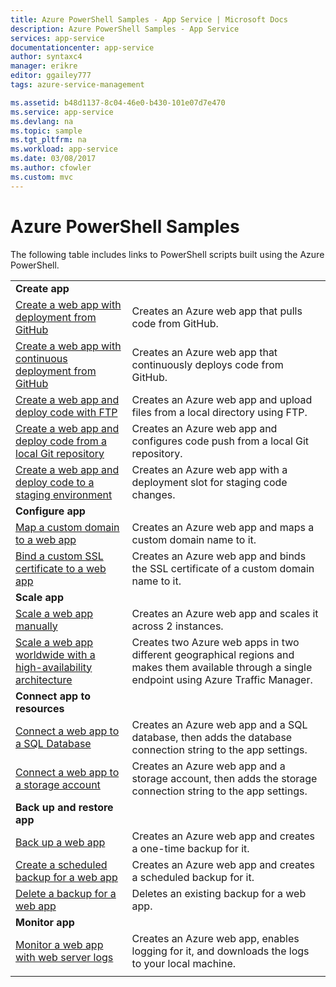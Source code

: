```yaml
---
title: Azure PowerShell Samples - App Service | Microsoft Docs
description: Azure PowerShell Samples - App Service
services: app-service
documentationcenter: app-service
author: syntaxc4
manager: erikre
editor: ggailey777
tags: azure-service-management

ms.assetid: b48d1137-8c04-46e0-b430-101e07d7e470
ms.service: app-service
ms.devlang: na
ms.topic: sample
ms.tgt_pltfrm: na
ms.workload: app-service
ms.date: 03/08/2017
ms.author: cfowler
ms.custom: mvc
---
```

# Azure PowerShell Samples

The following table includes links to PowerShell scripts built using the Azure PowerShell.


|                                                                                                                                                                      |                                                                                                                                                  |
|----------------------------------------------------------------------------------------------------------------------------------------------------------------------|--------------------------------------------------------------------------------------------------------------------------------------------------|
|                                                                     <strong>Create app</strong>                                                                      |                                                                                                                                                  |
|               [Create a web app with deployment from GitHub](./scripts/app-service-powershell-deploy-github.md?toc=%2fpowershell%2fmodule%2ftoc.json)                |                                              Creates an Azure web app that pulls code from GitHub.                                               |
|  [Create a web app with continuous deployment from GitHub](./scripts/app-service-powershell-continuous-deployment-github.md?toc=%2fpowershell%2fmodule%2ftoc.json)   |                                       Creates an Azure web app that continuously deploys code from GitHub.                                       |
|                  [Create a web app and deploy code with FTP](./scripts/app-service-powershell-deploy-ftp.md?toc=%2fpowershell%2fmodule%2ftoc.json)                   |                                   Creates an Azure web app and upload files from a local directory using FTP.                                    |
|      [Create a web app and deploy code from a local Git repository](./scripts/app-service-powershell-deploy-local-git.md?toc=%2fpowershell%2fmodule%2ftoc.json)      |                                  Creates an Azure web app and configures code push from a local Git repository.                                  |
|  [Create a web app and deploy code to a staging environment](./scripts/app-service-powershell-deploy-staging-environment.md?toc=%2fpowershell%2fmodule%2ftoc.json)   |                                    Creates an Azure web app with a deployment slot for staging code changes.                                     |
|                                                                    <strong>Configure app</strong>                                                                    |                                                                                                                                                  |
|                [Map a custom domain to a web app](./scripts/app-service-powershell-configure-custom-domain.md?toc=%2fpowershell%2fmodule%2ftoc.json)                 |                                          Creates an Azure web app and maps a custom domain name to it.                                           |
|          [Bind a custom SSL certificate to a web app](./scripts/app-service-powershell-configure-ssl-certificate.md?toc=%2fpowershell%2fmodule%2ftoc.json)           |                              Creates an Azure web app and binds the SSL certificate of a custom domain name to it.                               |
|                                                                      <strong>Scale app</strong>                                                                      |                                                                                                                                                  |
|                          [Scale a web app manually](./scripts/app-service-powershell-scale-manual.md?toc=%2fpowershell%2fmodule%2ftoc.json)                          |                                            Creates an Azure web app and scales it across 2 instances.                                            |
| [Scale a web app worldwide with a high-availability architecture](./scripts/app-service-powershell-scale-high-availability.md?toc=%2fpowershell%2fmodule%2ftoc.json) | Creates two Azure web apps in two different geographical regions and makes them available through a single endpoint using Azure Traffic Manager. |
|                                                              <strong>Connect app to resources</strong>                                                               |                                                                                                                                                  |
|                   [Connect a web app to a SQL Database](./scripts/app-service-powershell-connect-to-sql.md?toc=%2fpowershell%2fmodule%2ftoc.json)                    |                    Creates an Azure web app and a SQL database, then adds the database connection string to the app settings.                    |
|                [Connect a web app to a storage account](./scripts/app-service-powershell-connect-to-storage.md?toc=%2fpowershell%2fmodule%2ftoc.json)                |                   Creates an Azure web app and a storage account, then adds the storage connection string to the app settings.                   |
|                                                               <strong>Back up and restore app</strong>                                                               |                                                                                                                                                  |
|                            [Back up a web app](./scripts/app-service-powershell-backup-onetime.md?toc=%2fpowershell%2fmodule%2ftoc.json)                             |                                          Creates an Azure web app and creates a one-time backup for it.                                          |
|                [Create a scheduled backup for a web app](./scripts/app-service-powershell-backup-scheduled.md?toc=%2fpowershell%2fmodule%2ftoc.json)                 |                                         Creates an Azure web app and creates a scheduled backup for it.                                          |
|                       [Delete a backup for a web app](./scripts/app-service-powershell-backup-delete.md?toc=%2fpowershell%2fmodule%2ftoc.json)                       |                                                    Deletes an existing backup for a web app.                                                     |
|                                                                     <strong>Monitor app</strong>                                                                     |                                                                                                                                                  |
|                     [Monitor a web app with web server logs](./scripts/app-service-powershell-monitor.md?toc=%2fpowershell%2fmodule%2ftoc.json)                      |                         Creates an Azure web app, enables logging for it, and downloads the logs to your local machine.                          |
|                                                                                                                                                                      |                                                                                                                                                  |

